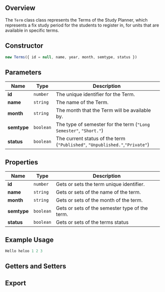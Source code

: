 ## Overview

The `Term` class class represents the Terms of the Study Planner, which represents a fix study period for the students to register in, for units that are available in specific terms.

## Constructor
```js
new Terms({ id = null, name, year, month, semtype, status })
```
## Parameters
| Name        | Type      | Description                                                                  |
| ----------- | --------- | ---------------------------------------------------------------------------- |
| **id**      | `number`  | The unique identifier for the Term.                                          |
| **name**    | `string`  | The name of the Term.                                                        |
| **month**   | `string`  | The month that the Term will be available by.                                |
| **semtype** | `boolean` | The type of semester for the term (`"Long Semester"`, `"Short."`)            |
| **status**  | `boolean` | The current status of the term (`"Published"`, `"Unpublished."`,`"Private"`) |

## Properties
| Name        | Type      | Description                                    |
| ----------- | --------- | ---------------------------------------------- |
| **id**      | `number`  | Gets or sets the term unique identifier.       |
| **name**    | `string`  | Gets or sets of the name of the term.          |
| **month**   | `string`  | Gets or sets of the month of the term.         |
| **semtype** | `boolean` | Gets or sets of the semester type of the term. |
| **status**  | `boolean` | Gets or sets of the terms status               |
## Example Usage

```js
Hello heloo 1 2 3
```
## Getters and Setters


## Export



